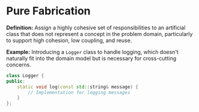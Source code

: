 # Pure Fabrication

**Definition:** Assign a highly cohesive set of responsibilities to an artificial class that does not represent a concept in the problem domain, particularly to support high cohesion, low coupling, and reuse.

**Example:** Introducing a `Logger` class to handle logging, which doesn't naturally fit into the domain model but is necessary for cross-cutting concerns.

```cpp
class Logger {
public:
    static void log(const std::string& message) {
        // Implementation for logging messages
    }
};
```

